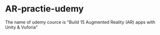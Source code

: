 # AR-practie-udemy
The name of udemy cource is "Build 15 Augmented Reality (AR) apps with Unity &amp; Vuforia"
